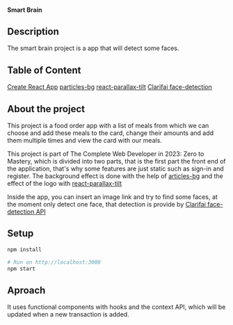 #### Smart Brain

## Description
The smart brain project is a app that will detect some faces.

## Table of Content
[Create React App](https://github.com/facebook/create-react-app) 
[particles-bg](https://www.npmjs.com/package/particles-bg) 
[react-parallax-tilt](https://www.npmjs.com/package/react-parallax-tilt) 
[Clarifai face-detection](https://clarifai.com/clarifai/main/models/face-detection)

## About the project 
This project is a food order app with a list of meals from which we can choose and add these meals to the card, change their amounts and add them multiple times and view the card with our meals.

This project is part of The Complete Web Developer in 2023: Zero to Mastery, which is divided into two parts, that is the first part the front end of the application, that's why some features are just static such as sign-in and register. The background effect is done with the help of [articles-bg](https://www.npmjs.com/package/particles-bg) and the effect of the logo with [react-parallax-tilt](https://www.npmjs.com/package/react-parallax-tilt)

Inside the app, you can insert an image link and try to find some faces, at the moment only detect one face, that detection is provide by [Clarifai face-detection API](https://clarifai.com/clarifai/main/models/face-detection) 

## Setup

```ruby
npm install

# Run on http://localhost:3000
npm start
```

## Aproach
It uses functional components with hooks and the context API, which will be updated when a new transaction is added.
